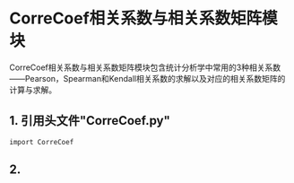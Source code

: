  # CorreCoef相关系数与相关系数矩阵模块
   
   CorreCoef相关系数与相关系数矩阵模块包含统计分析学中常用的3种相关系数——Pearson，Spearman和Kendall相关系数的求解以及对应的相关系数矩阵的计算与求解。
   
   ## 1. 引用头文件"CorreCoef.py"
    import CorreCoef
   
   ## 2. 

